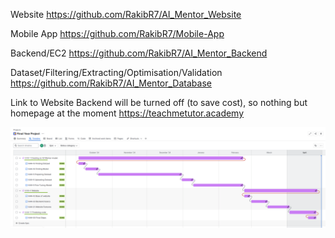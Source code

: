 
Website
https://github.com/RakibR7/AI_Mentor_Website

Mobile App 
https://github.com/RakibR7/Mobile-App

Backend/EC2
https://github.com/RakibR7/AI_Mentor_Backend

Dataset/Filtering/Extracting/Optimisation/Validation
https://github.com/RakibR7/AI_Mentor_Database

Link to Website
Backend will be turned off (to save cost), so nothing but homepage at the moment
https://teachmetutor.academy

![Jira](https://raw.githubusercontent.com/RakibR7/AI_Mentor_FYP/main/images/Jira.png)


